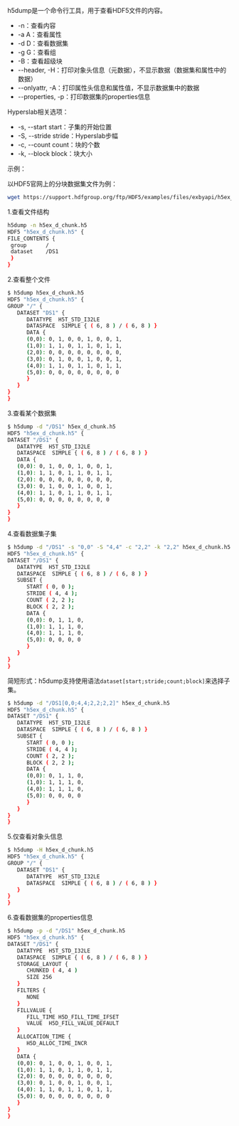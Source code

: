 h5dump是一个命令行工具，用于查看HDF5文件的内容。

* -n：查看内容
* -a A：查看属性
* -d D：查看数据集
* -g G：查看组
* -B：查看超级块
* --header, -H：打印对象头信息（元数据），不显示数据（数据集和属性中的数据）
* --onlyattr, -A：打印属性头信息和属性值，不显示数据集中的数据
* --properties, -p：打印数据集的properties信息

Hyperslab相关选项：

* -s, --start start：子集的开始位置
* -S, --stride stride：Hyperslab步幅
* -c, --count count：块的个数
* -k, --block block：块大小

示例：

以HDF5官网上的分块数据集文件为例：

```bash
wget https://support.hdfgroup.org/ftp/HDF5/examples/files/exbyapi/h5ex_d_chunk.h5
```

1.查看文件结构

```bash
h5dump -n h5ex_d_chunk.h5
HDF5 "h5ex_d_chunk.h5" {
FILE_CONTENTS {
 group      /
 dataset    /DS1
 }
}
```

2.查看整个文件

```bash
$ h5dump h5ex_d_chunk.h5
HDF5 "h5ex_d_chunk.h5" {
GROUP "/" {
   DATASET "DS1" {
      DATATYPE  H5T_STD_I32LE
      DATASPACE  SIMPLE { ( 6, 8 ) / ( 6, 8 ) }
      DATA {
      (0,0): 0, 1, 0, 0, 1, 0, 0, 1,
      (1,0): 1, 1, 0, 1, 1, 0, 1, 1,
      (2,0): 0, 0, 0, 0, 0, 0, 0, 0,
      (3,0): 0, 1, 0, 0, 1, 0, 0, 1,
      (4,0): 1, 1, 0, 1, 1, 0, 1, 1,
      (5,0): 0, 0, 0, 0, 0, 0, 0, 0
      }
   }
}
}
```

3.查看某个数据集

```bash
$ h5dump -d "/DS1" h5ex_d_chunk.h5
HDF5 "h5ex_d_chunk.h5" {
DATASET "/DS1" {
   DATATYPE  H5T_STD_I32LE
   DATASPACE  SIMPLE { ( 6, 8 ) / ( 6, 8 ) }
   DATA {
   (0,0): 0, 1, 0, 0, 1, 0, 0, 1,
   (1,0): 1, 1, 0, 1, 1, 0, 1, 1,
   (2,0): 0, 0, 0, 0, 0, 0, 0, 0,
   (3,0): 0, 1, 0, 0, 1, 0, 0, 1,
   (4,0): 1, 1, 0, 1, 1, 0, 1, 1,
   (5,0): 0, 0, 0, 0, 0, 0, 0, 0
   }
}
}
```

4.查看数据集子集

```bash
$ h5dump -d "/DS1" -s "0,0" -S "4,4" -c "2,2" -k "2,2" h5ex_d_chunk.h5 
HDF5 "h5ex_d_chunk.h5" {
DATASET "/DS1" {
   DATATYPE  H5T_STD_I32LE
   DATASPACE  SIMPLE { ( 6, 8 ) / ( 6, 8 ) }
   SUBSET {
      START ( 0, 0 );
      STRIDE ( 4, 4 );
      COUNT ( 2, 2 );
      BLOCK ( 2, 2 );
      DATA {
      (0,0): 0, 1, 1, 0,
      (1,0): 1, 1, 1, 0,
      (4,0): 1, 1, 1, 0,
      (5,0): 0, 0, 0, 0
      }
   }
}
}
```

简短形式：h5dump支持使用语法`dataset[start;stride;count;block]`来选择子集。

```bash
$ h5dump -d "/DS1[0,0;4,4;2,2;2,2]" h5ex_d_chunk.h5 
HDF5 "h5ex_d_chunk.h5" {
DATASET "/DS1" {
   DATATYPE  H5T_STD_I32LE
   DATASPACE  SIMPLE { ( 6, 8 ) / ( 6, 8 ) }
   SUBSET {
      START ( 0, 0 );
      STRIDE ( 4, 4 );
      COUNT ( 2, 2 );
      BLOCK ( 2, 2 );
      DATA {
      (0,0): 0, 1, 1, 0,
      (1,0): 1, 1, 1, 0,
      (4,0): 1, 1, 1, 0,
      (5,0): 0, 0, 0, 0
      }
   }
}
}
```

5.仅查看对象头信息

```bash
$ h5dump -H h5ex_d_chunk.h5 
HDF5 "h5ex_d_chunk.h5" {
GROUP "/" {
   DATASET "DS1" {
      DATATYPE  H5T_STD_I32LE
      DATASPACE  SIMPLE { ( 6, 8 ) / ( 6, 8 ) }
   }
}
}
```

6.查看数据集的properties信息

```bash
$ h5dump -p -d "/DS1" h5ex_d_chunk.h5 
HDF5 "h5ex_d_chunk.h5" {
DATASET "/DS1" {
   DATATYPE  H5T_STD_I32LE
   DATASPACE  SIMPLE { ( 6, 8 ) / ( 6, 8 ) }
   STORAGE_LAYOUT {
      CHUNKED ( 4, 4 )
      SIZE 256
   }
   FILTERS {
      NONE
   }
   FILLVALUE {
      FILL_TIME H5D_FILL_TIME_IFSET
      VALUE  H5D_FILL_VALUE_DEFAULT
   }
   ALLOCATION_TIME {
      H5D_ALLOC_TIME_INCR
   }
   DATA {
   (0,0): 0, 1, 0, 0, 1, 0, 0, 1,
   (1,0): 1, 1, 0, 1, 1, 0, 1, 1,
   (2,0): 0, 0, 0, 0, 0, 0, 0, 0,
   (3,0): 0, 1, 0, 0, 1, 0, 0, 1,
   (4,0): 1, 1, 0, 1, 1, 0, 1, 1,
   (5,0): 0, 0, 0, 0, 0, 0, 0, 0
   }
}
}
```
